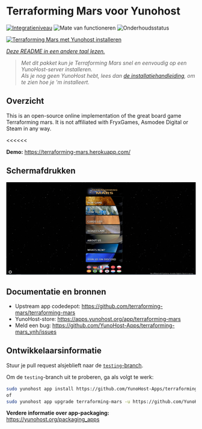 <!--
NB: Deze README is automatisch gegenereerd door <https://github.com/YunoHost/apps/tree/master/tools/readme_generator>
Hij mag NIET handmatig aangepast worden.
-->

# Terraforming Mars  voor Yunohost

[![Integratieniveau](https://dash.yunohost.org/integration/terraforming-mars.svg)](https://ci-apps.yunohost.org/ci/apps/terraforming-mars/) ![Mate van functioneren](https://ci-apps.yunohost.org/ci/badges/terraforming-mars.status.svg) ![Onderhoudsstatus](https://ci-apps.yunohost.org/ci/badges/terraforming-mars.maintain.svg)

[![Terraforming Mars  met Yunohost installeren](https://install-app.yunohost.org/install-with-yunohost.svg)](https://install-app.yunohost.org/?app=terraforming-mars)

*[Deze README in een andere taal lezen.](./ALL_README.md)*

> *Met dit pakket kun je Terraforming Mars  snel en eenvoudig op een YunoHost-server installeren.*  
> *Als je nog geen YunoHost hebt, lees dan [de installatiehandleiding](https://yunohost.org/install), om te zien hoe je 'm installeert.*

## Overzicht

This is an open-source online implementation of the great board game Terraforming mars. It is not affiliated with FryxGames, Asmodee Digital or Steam in any way.


<<<<<<


**Demo:** <https://terraforming-mars.herokuapp.com/>

## Schermafdrukken

![Schermafdrukken van Terraforming Mars ](./doc/screenshots/screenshot.png)

## Documentatie en bronnen

- Upstream app codedepot: <https://github.com/terraforming-mars/terraforming-mars>
- YunoHost-store: <https://apps.yunohost.org/app/terraforming-mars>
- Meld een bug: <https://github.com/YunoHost-Apps/terraforming-mars_ynh/issues>

## Ontwikkelaarsinformatie

Stuur je pull request alsjeblieft naar de [`testing`-branch](https://github.com/YunoHost-Apps/terraforming-mars_ynh/tree/testing).

Om de `testing`-branch uit te proberen, ga als volgt te werk:

```bash
sudo yunohost app install https://github.com/YunoHost-Apps/terraforming-mars_ynh/tree/testing --debug
of
sudo yunohost app upgrade terraforming-mars -u https://github.com/YunoHost-Apps/terraforming-mars_ynh/tree/testing --debug
```

**Verdere informatie over app-packaging:** <https://yunohost.org/packaging_apps>
